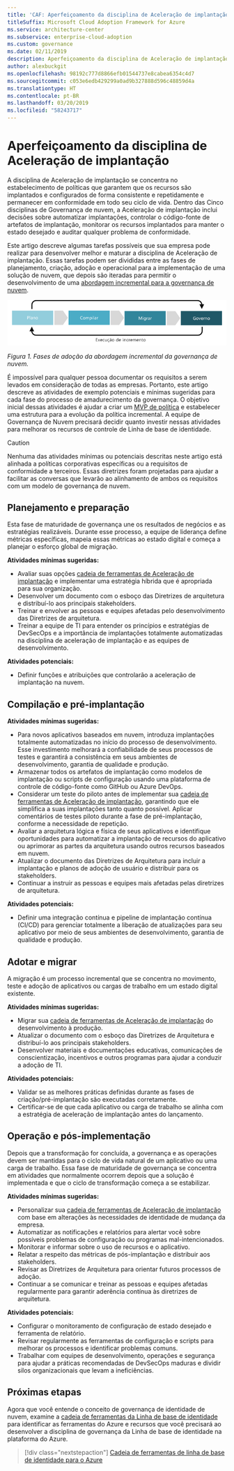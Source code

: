 ```yaml
---
title: 'CAF: Aperfeiçoamento da disciplina de Aceleração de implantação'
titleSuffix: Microsoft Cloud Adoption Framework for Azure
ms.service: architecture-center
ms.subservice: enterprise-cloud-adoption
ms.custom: governance
ms.date: 02/11/2019
description: Aperfeiçoamento da disciplina de Aceleração de implantação
author: alexbuckgit
ms.openlocfilehash: 98192c777d8866efb01544737e8cabea6354c4d7
ms.sourcegitcommit: c053e6edb429299a0ad9b327888d596c48859d4a
ms.translationtype: HT
ms.contentlocale: pt-BR
ms.lasthandoff: 03/20/2019
ms.locfileid: "58243717"
---
```

# <a name="deployment-acceleration-discipline-improvement"></a>Aperfeiçoamento da disciplina de Aceleração de implantação

A disciplina de Aceleração de implantação se concentra no estabelecimento de políticas que garantem que os recursos são implantados e configurados de forma consistente e repetidamente e permanecer em conformidade em todo seu ciclo de vida. Dentro das Cinco disciplinas de Governança de nuvem, a Aceleração de implantação inclui decisões sobre automatizar implantações, controlar o código-fonte de artefatos de implantação, monitorar os recursos implantados para manter o estado desejado e auditar qualquer problema de conformidade.

Este artigo descreve algumas tarefas possíveis que sua empresa pode realizar para desenvolver melhor e maturar a disciplina de Aceleração de implantação. Essas tarefas podem ser divididas entre as fases de planejamento, criação, adoção e operacional para a implementação de uma solução de nuvem, que depois são iteradas para permitir o desenvolvimento de uma [abordagem incremental para a governança de nuvem](../journeys/overview.md#an-incremental-approach-to-cloud-governance).

![Quatro fases de adoção](../../_images/adoption-phases.png)

*Figura 1. Fases de adoção da abordagem incremental da governança de nuvem.*

É impossível para qualquer pessoa documentar os requisitos a serem levados em consideração de todas as empresas. Portanto, este artigo descreve as atividades de exemplo potenciais e mínimas sugeridas para cada fase do processo de amadurecimento da governança. O objetivo inicial dessas atividades é ajudar a criar um [MVP de política](../journeys/overview.md#an-incremental-approach-to-cloud-governance) e estabelecer uma estrutura para a evolução da política incremental. A equipe de Governança de Nuvem precisará decidir quanto investir nessas atividades para melhorar os recursos de controle de Linha de base de identidade.

> [!CAUTION]
> Nenhuma das atividades mínimas ou potenciais descritas neste artigo está alinhada a políticas corporativas específicas ou a requisitos de conformidade a terceiros. Essas diretrizes foram projetadas para ajudar a facilitar as conversas que levarão ao alinhamento de ambos os requisitos com um modelo de governança de nuvem.

## <a name="planning-and-readiness"></a>Planejamento e preparação

Esta fase de maturidade de governança une os resultados de negócios e as estratégias realizáveis. Durante esse processo, a equipe de liderança define métricas específicas, mapeia essas métricas ao estado digital e começa a planejar o esforço global de migração.

**Atividades mínimas sugeridas:**

- Avaliar suas opções [cadeia de ferramentas de Aceleração de implantação](toolchain.md) e implementar uma estratégia híbrida que é apropriada para sua organização.
- Desenvolver um documento com o esboço das Diretrizes de arquitetura e distribuí-lo aos principais stakeholders.
- Treinar e envolver as pessoas e equipes afetadas pelo desenvolvimento das Diretrizes de arquitetura.
- Treinar a equipe de TI para entender os princípios e estratégias de DevSecOps e a importância de implantações totalmente automatizadas na disciplina de aceleração de implantação e as equipes de desenvolvimento.

**Atividades potenciais:**

- Definir funções e atribuições que controlarão a aceleração de implantação na nuvem.

## <a name="build-and-pre-deployment"></a>Compilação e pré-implantação

**Atividades mínimas sugeridas:**

- Para novos aplicativos baseados em nuvem, introduza implantações totalmente automatizadas no início do processo de desenvolvimento. Esse investimento melhorará a confiabilidade de seus processos de testes e garantirá a consistência em seus ambientes de desenvolvimento, garantia de qualidade e produção.
- Armazenar todos os artefatos de implantação como modelos de implantação ou scripts de configuração usando uma plataforma de controle de código-fonte como GitHub ou Azure DevOps.
- Considerar um teste do piloto antes de implementar sua [cadeia de ferramentas de Aceleração de implantação](toolchain.md), garantindo que ele simplifica a suas implantações tanto quanto possível. Aplicar comentários de testes piloto durante a fase de pré-implantação, conforme a necessidade de repetição.
- Avaliar a arquitetura lógica e física de seus aplicativos e identifique oportunidades para automatizar a implantação de recursos do aplicativo ou aprimorar as partes da arquitetura usando outros recursos baseados em nuvem.
- Atualizar o documento das Diretrizes de Arquitetura para incluir a implantação e planos de adoção de usuário e distribuir para os stakeholders.
- Continuar a instruir as pessoas e equipes mais afetadas pelas diretrizes de arquitetura.

**Atividades potenciais:**

- Definir uma integração contínua e pipeline de implantação contínua (CI/CD) para gerenciar totalmente a liberação de atualizações para seu aplicativo por meio de seus ambientes de desenvolvimento, garantia de qualidade e produção.

## <a name="adopt-and-migrate"></a>Adotar e migrar

A migração é um processo incremental que se concentra no movimento, teste e adoção de aplicativos ou cargas de trabalho em um estado digital existente.

**Atividades mínimas sugeridas:**

- Migrar sua [cadeia de ferramentas de Aceleração de implantação](toolchain.md) do desenvolvimento à produção.
- Atualizar o documento com o esboço das Diretrizes de Arquitetura e distribuí-lo aos principais stakeholders.
- Desenvolver materiais e documentações educativas, comunicações de conscientização, incentivos e outros programas para ajudar a conduzir a adoção de TI.

**Atividades potenciais:**

- Validar se as melhores práticas definidas durante as fases de criação/pré-implantação são executadas corretamente.
- Certificar-se de que cada aplicativo ou carga de trabalho se alinha com a estratégia de aceleração de implantação antes do lançamento.

## <a name="operate-and-post-implementation"></a>Operação e pós-implementação

Depois que a transformação for concluída, a governança e as operações devem ser mantidas para o ciclo de vida natural de um aplicativo ou uma carga de trabalho. Essa fase de maturidade de governança se concentra em atividades que normalmente ocorrem depois que a solução é implementada e que o ciclo de transformação começa a se estabilizar.

**Atividades mínimas sugeridas:**

- Personalizar sua [cadeia de ferramentas de Aceleração de implantação](toolchain.md) com base em alterações às necessidades de identidade de mudança da empresa.
- Automatizar as notificações e relatórios para alertar você sobre possíveis problemas de configuração ou programas mal-intencionados.
- Monitorar e informar sobre o uso de recursos e o aplicativo.
- Relatar a respeito das métricas de pós-implantação e distribuir aos stakeholders.
- Revisar as Diretrizes de Arquitetura para orientar futuros processos de adoção.
- Continuar a se comunicar e treinar as pessoas e equipes afetadas regularmente para garantir aderência contínua às diretrizes de arquitetura.

**Atividades potenciais:**

- Configurar o monitoramento de configuração de estado desejado e ferramenta de relatório.
- Revisar regularmente as ferramentas de configuração e scripts para melhorar os processos e identificar problemas comuns.
- Trabalhar com equipes de desenvolvimento, operações e segurança para ajudar a práticas recomendadas de DevSecOps maduras e dividir silos organizacionais que levam a ineficiências.

## <a name="next-steps"></a>Próximas etapas

Agora que você entende o conceito de governança de identidade de nuvem, examine a [cadeia de ferramentas da Linha de base de identidade](toolchain.md) para identificar as ferramentas do Azure e recursos que você precisará ao desenvolver a disciplina de governança da Linha de base de identidade na plataforma do Azure.

> [!div class="nextstepaction"]
> [Cadeia de ferramentas de linha de base de identidade para o Azure](toolchain.md)
